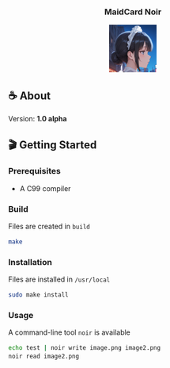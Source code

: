 <div align="center">
    <h3 align="center">MaidCard Noir</h3>
    <a href="https://github.com/reshsix/noir">
        <img src="logo.png" width="96" height="96">
    </a>
</div>

## ☕ About
Version: **1.0 alpha**

## 🎬 Getting Started

### Prerequisites
- A C99 compiler

### Build
Files are created in `build`
```sh
make
```

### Installation
Files are installed in `/usr/local`
```sh
sudo make install
```

### Usage
A command-line tool `noir` is available
```sh
echo test | noir write image.png image2.png
noir read image2.png
```
